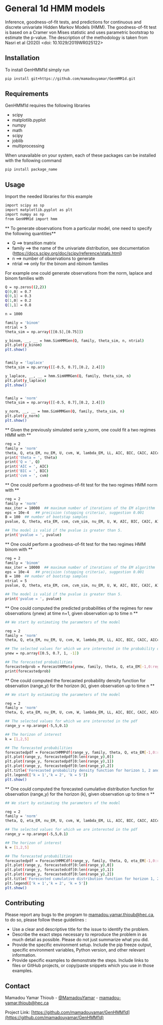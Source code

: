# General 1d HMM models

Inference, goodness-of-fit tests, and predictions for continuous and discrete univariate Hidden Markov Models (HMM). The goodness-of-fit test is based on a Cramer von Mises statistic and uses parametric bootstrap to estimate the p-value. The description of the methodology is taken from Nasri et al (2020) <doi: 10.1029/2019WR025122>


## Installation

To install GenHMM1d simply run 
```sh
pip install git+https://github.com/mamadouyamar/GenHMM1d.git
```


## Requirements
GenHMM1d requires the following libraries 
* scipy 
* matplotlib.pyplot 
* numpy
* math
* scipy 
* joblib
* multiprocessing
 
 When unavailable on your system, each of these packages can be installed with the following command

```sh
pip install package_name
```

## Usage

Import the needed libraries for this example 

```sh
import scipy as sp
import matplotlib.pyplot as plt
import numpy as np
from GenHMM1d import hmm 
```

** To generate observations from a particular model, one need to specify the following quantities**

* Q ==> transition matrix
* family ==> the name of the univariate distribution, see documentation (https://docs.scipy.org/doc/scipy/reference/stats.html)
* n ==> number of observations to generate
* ntrial ==> only for the binom and nbinom families

For example one could generate observations from the norm, laplace and binom families with 

```sh
Q = np.zeros((2,2))
Q[0,0] = 0.7
Q[0,1] = 0.3
Q[1,0] = 0.2
Q[1,1] = 0.8

n = 1000

family = 'binom'
ntrial = 5
theta_sim = np.array([[0.5],[0.75]])

y_binom, __, __ = hmm.SimHMMGen(Q, family, theta_sim, n, ntrial)
plt.plot(y_binom)
plt.show()


family = 'laplace'
theta_sim = np.array([[-0.5, 0.7],[0.2, 2.4]])

y_laplace, __, __ = hmm.SimHMMGen(Q, family, theta_sim, n)
plt.plot(y_laplace)
plt.show()


family = 'norm'
theta_sim = np.array([[-0.5, 0.7],[0.2, 2.4]])

y_norm, __, __ = hmm.SimHMMGen(Q, family, theta_sim, n)
plt.plot(y_norm)
plt.show()

```


** Given the previously simulated serie y_norm, one could fit a two regimes HMM with **

```sh
reg = 2  
family = 'norm' 
theta, Q, eta_EM, nu_EM, U, cvm, W, lambda_EM, LL, AIC, BIC, CAIC, AICc, HQC = hmm.EstHMMGen(y_norm, reg, family)
print('theta = ', theta)
print('Q = ', Q)
print('AIC = ', AIC)
print('BIC = ', BIC)
print('cvm = ', cvm)
```

** One could perform a goodness-of-fit test for the two regimes HMM norm with  **

```sh
reg = 2
family = 'norm' 
max_iter = 10000  ## maximum number of iterations of the EM algorithm
eps = 10e-4   ## precision (stopping criteria), suggestion 0.001
B = 100  ## number of bootstap samples
pvalue, Q, theta, eta_EM, cvm, cvm_sim, nu_EM, U, W, AIC, BIC, CAIC, AICc, HQC, LL, lambda_EM = hmm.GofHMMGen(y_norm, reg, family, max_iter, eps, B)

## The model is valid if the pvalue is greater than 5.
print('pvalue = ', pvalue) 
```


** One could perform a goodness-of-fit test for the two regimes HMM binom with  **

```sh
reg = 2
family = 'binom' 
max_iter = 10000  ## maximum number of iterations of the EM algorithm
eps = 10e-4   ## precision (stopping criteria), suggestion 0.001
B = 100  ## number of bootstap samples
ntrial = 5
pvalue, Q, theta, eta_EM, cvm, cvm_sim, nu_EM, U, W, AIC, BIC, CAIC, AICc, HQC, LL, lambda_EM = hmm.GofHMMGen(y_binom, reg, family, max_iter, eps, B, ntrial)

## The model is valid if the pvalue is greater than 5.
print('pvalue = ', pvalue) 
```


** One could computed the predicted probabilities of the regimes for new observations (ynew) at time n+1, given observation up to time n **

```sh
## We start by estimating the parameters of the model

reg = 2  
family = 'norm' 
theta, Q, eta_EM, nu_EM, U, cvm, W, lambda_EM, LL, AIC, BIC, CAIC, AICc, HQC = hmm.EstHMMGen(y_norm, reg, family)

## The selected values for which we are interested in the probability of the regime
ynew = np.array([0.5, 0.7, 1, -1]) 

## The forecasted probabilities
forecastedprob = ForecastHMMeta(ynew, family, theta, Q, eta_EM[-1,0:reg])
print(forecastedprob)
```



** One could computed the forecasted probability density function for observation (range_y) for the horizon (k), given observation up to time n **

```sh
## We start by estimating the parameters of the model

reg = 2  
family = 'norm' 
theta, Q, eta_EM, nu_EM, U, cvm, W, lambda_EM, LL, AIC, BIC, CAIC, AICc, HQC = hmm.EstHMMGen(y_norm, reg, family)

## The selected values for which we are interested in the pdf 
range_y = np.arange(-5,5,0.1)

## The horizon of interest
k = [1,2,5]

## The forecasted probabilities
forecastedpdf = ForecastHMMPdf(range_y, family, theta, Q, eta_EM[-1,0:reg], k)
plt.plot(range_y, forecastedpdf[0:len(range_y),0])
plt.plot(range_y, forecastedpdf[0:len(range_y),1])
plt.plot(range_y, forecastedpdf[0:len(range_y),2])
plt.title('Forecasted probability density function for horizon 1, 2 and 5')
plt.legend(['k = 1','k = 2', 'k = 5'])
plt.show()
```



** One could computed the forecasted cumulative distribution function for observation (range_y) for the horizon (k), given observation up to time n **

```sh
## We start by estimating the parameters of the model

reg = 2  
family = 'norm' 
theta, Q, eta_EM, nu_EM, U, cvm, W, lambda_EM, LL, AIC, BIC, CAIC, AICc, HQC = hmm.EstHMMGen(y_norm, reg, family)

## The selected values for which we are interested in the pdf 
range_y = np.arange(-5,5,0.1)

## The horizon of interest
k = [1,2,5]

## The forecasted probabilities
forecastedpdf = ForecastHMMCdf(range_y, family, theta, Q, eta_EM[-1,0:reg], k)
plt.plot(range_y, forecastedcdf[0:len(range_y),0])
plt.plot(range_y, forecastedcdf[0:len(range_y),1])
plt.plot(range_y, forecastedcdf[0:len(range_y),2])
plt.title('Forecasted cumulative distribution function for horizon 1, 2 and 5')
plt.legend(['k = 1','k = 2', 'k = 5'])
plt.show()
```





## Contributing

Please report any bugs to the program to mamadou.yamar.thioub@hec.ca, to do so, please follow these guidelines :
* Use a clear and descriptive title for the issue to identify the problem.
* Describe the exact steps necessary to reproduce the problem in as much detail as possible. Please do not just summarize what you did.
* Provide the specific environment setup. Include the pip freeze output, specific environment variables, Python version, and other relevant information.
* Provide specific examples to demonstrate the steps. Include links to files or GitHub projects, or copy/paste snippets which you use in those examples.



## Contact
Mamadou Yamar Thioub - [@MamadouYamar](https://twitter.com/MamadouYamar) - mamadou-yamar.thioub@hec.ca

Project Link: [https://github.com/mamadouyamar/GenHMM1d](https://github.com/mamadouyamar/GenHMM1d)



